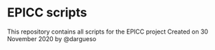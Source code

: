 # EPICC scripts
This repository contains all scripts for the EPICC project
Created on 30 November 2020 by @dargueso
